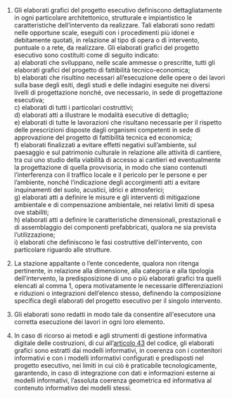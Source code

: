1. Gli elaborati grafici del progetto esecutivo definiscono dettagliatamente in ogni particolare architettonico, strutturale e impiantistico le caratteristiche dell’intervento da realizzare. Tali elaborati sono redatti nelle opportune scale, eseguiti con i procedimenti più idonei e debitamente quotati, in relazione al tipo di opera o di intervento, puntuale o a rete, da realizzare. Gli elaborati grafici del progetto esecutivo sono costituiti come di seguito indicato:<br>a) elaborati che sviluppano, nelle scale ammesse o prescritte, tutti gli elaborati grafici del progetto di fattibilità tecnico-economica;<br>b) elaborati che risultino necessari all’esecuzione delle opere o dei lavori sulla base degli esiti, degli studi e delle indagini eseguite nei diversi livelli di progettazione nonché, ove necessario, in sede di progettazione esecutiva;<br>c) elaborati di tutti i particolari costruttivi;<br>d) elaborati atti a illustrare le modalità esecutive di dettaglio;<br>e) elaborati di tutte le lavorazioni che risultano necessarie per il rispetto delle prescrizioni disposte dagli organismi competenti in sede di approvazione del progetto di fattibilità tecnica ed economica;<br>f) elaborati finalizzati a evitare effetti negativi sull’ambiente, sul paesaggio e sul patrimonio culturale in relazione alle attività di cantiere, tra cui uno studio della viabilità di accesso ai cantieri ed eventualmente la progettazione di quella provvisoria, in modo che siano contenuti l’interferenza con il traffico locale e il pericolo per le persone e per l’ambiente, nonché l’indicazione degli accorgimenti atti a evitare inquinamenti del suolo, acustici, idrici e atmosferici;<br>g) elaborati atti a definire le misure e gli interventi di mitigazione ambientale e di compensazione ambientale, nei relativi limiti di spesa ove stabiliti;<br>h) elaborati atti a definire le caratteristiche dimensionali, prestazionali e di assemblaggio dei componenti prefabbricati, qualora ne sia prevista l’utilizzazione;<br>i) elaborati che definiscono le fasi costruttive dell’intervento, con particolare riguardo alle strutture.

2. La stazione appaltante o l’ente concedente, qualora non ritenga pertinente, in relazione alla dimensione, alla categoria e alla tipologia dell’intervento, la predisposizione di uno o più elaborati grafici tra quelli elencati al comma 1, opera motivatamente le necessarie differenziazioni e riduzioni o integrazioni dell’elenco stesso, definendo la composizione specifica degli elaborati del progetto esecutivo per il singolo intervento.

3. Gli elaborati sono redatti in modo tale da consentire all'esecutore una corretta esecuzione dei lavori in ogni loro elemento.

4. In caso di ricorso ai metodi e agli strumenti di gestione informativa digitale delle costruzioni, di cui all’[articolo 43](/articolo-43/2) del codice, gli elaborati grafici sono estratti dai modelli informativi, in coerenza con i contenitori informativi e con i modelli informativi configurati e predisposti nel progetto esecutivo, nei limiti in cui ciò è praticabile tecnologicamente, garantendo, in caso di integrazione con dati e informazioni esterne ai modelli informativi, l’assoluta coerenza geometrica ed informativa al contenuto informativo dei modelli stessi.